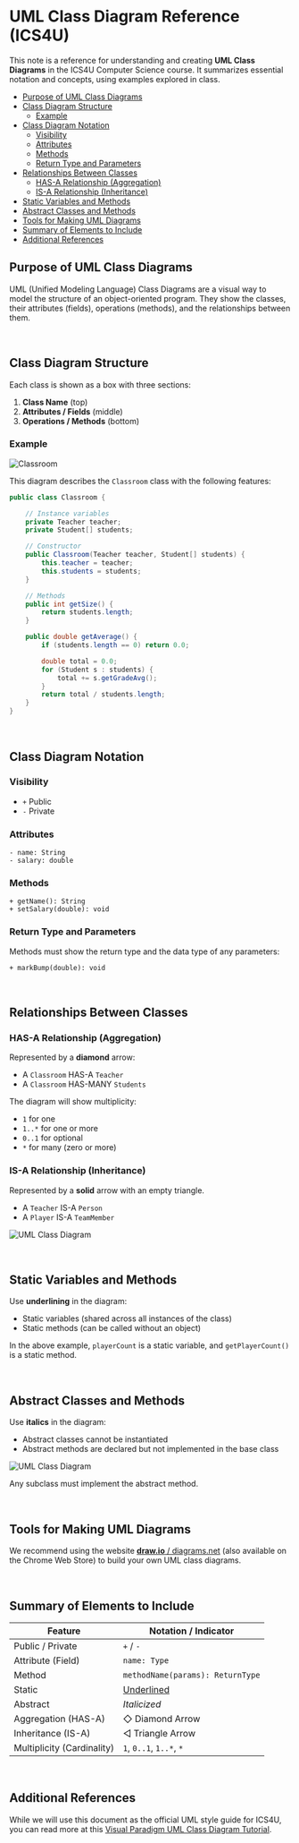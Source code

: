 # UML Class Diagram Reference (ICS4U)

This note is a reference for understanding and creating **UML Class Diagrams** in the ICS4U Computer Science course. It summarizes essential notation and concepts, using examples explored in class.

<!-- vscode-markdown-toc -->
* [Purpose of UML Class Diagrams](#PurposeofUMLClassDiagrams)
* [Class Diagram Structure](#ClassDiagramStructure)
	* [Example](#Example)
* [Class Diagram Notation](#ClassDiagramNotation)
	* [Visibility](#Visibility)
	* [Attributes](#Attributes)
	* [Methods](#Methods)
	* [Return Type and Parameters](#ReturnTypeandParameters)
* [Relationships Between Classes](#RelationshipsBetweenClasses)
	* [HAS-A Relationship (Aggregation)](#HAS-ARelationshipAggregation)
	* [IS-A Relationship (Inheritance)](#IS-ARelationshipInheritance)
* [Static Variables and Methods](#StaticVariablesandMethods)
* [Abstract Classes and Methods](#AbstractClassesandMethods)
* [Tools for Making UML Diagrams](#ToolsforMakingUMLDiagrams)
* [Summary of Elements to Include](#SummaryofElementstoInclude)
* [Additional References](#AdditionalReferences)

<!-- vscode-markdown-toc-config
	numbering=false
	autoSave=true
	/vscode-markdown-toc-config -->
<!-- /vscode-markdown-toc -->

## <a name='PurposeofUMLClassDiagrams'></a>Purpose of UML Class Diagrams
UML (Unified Modeling Language) Class Diagrams are a visual way to model the structure of an object-oriented program. They show the classes, their attributes (fields), operations (methods), and the relationships between them.

<br>

## <a name='ClassDiagramStructure'></a>Class Diagram Structure
Each class is shown as a box with three sections:
1. **Class Name** (top)
2. **Attributes / Fields** (middle)
3. **Operations / Methods** (bottom)

### <a name='Example'></a>Example

![Classroom](/images/uml-01.png)

This diagram describes the `Classroom` class with the following features:

```java
public class Classroom {

    // Instance variables
    private Teacher teacher;
    private Student[] students;

    // Constructor
    public Classroom(Teacher teacher, Student[] students) {
        this.teacher = teacher;
        this.students = students;
    }

    // Methods
    public int getSize() {
        return students.length;
    }

    public double getAverage() {
        if (students.length == 0) return 0.0;

        double total = 0.0;
        for (Student s : students) {
            total += s.getGradeAvg();
        }
        return total / students.length;
    }
}
```

<br>

## <a name='ClassDiagramNotation'></a>Class Diagram Notation

### <a name='Visibility'></a>Visibility
- `+` Public
- `-` Private

### <a name='Attributes'></a>Attributes
```
- name: String
- salary: double
```

### <a name='Methods'></a>Methods
```
+ getName(): String
+ setSalary(double): void
```

### <a name='ReturnTypeandParameters'></a>Return Type and Parameters
Methods must show the return type and the data type of any parameters:
```
+ markBump(double): void
```

<br>

## <a name='RelationshipsBetweenClasses'></a>Relationships Between Classes

### <a name='HAS-ARelationshipAggregation'></a>HAS-A Relationship (Aggregation)
Represented by a **diamond** arrow:
- A `Classroom` HAS-A `Teacher`
- A `Classroom` HAS-MANY `Students`

The diagram will show multiplicity:
- `1` for one
- `1..*` for one or more
- `0..1` for optional
- `*` for many (zero or more)

### <a name='IS-ARelationshipInheritance'></a>IS-A Relationship (Inheritance)
Represented by a **solid** arrow with an empty triangle.
- A `Teacher` IS-A `Person`
- A `Player` IS-A `TeamMember`

![UML Class Diagram](/images/uml-02.png)

<br>

## <a name='StaticVariablesandMethods'></a>Static Variables and Methods
Use **underlining** in the diagram:
- Static variables (shared across all instances of the class)
- Static methods (can be called without an object)

In the above example, `playerCount` is a static variable, and `getPlayerCount()` is a static method.

<br>

## <a name='AbstractClassesandMethods'></a>Abstract Classes and Methods
Use **italics** in the diagram:
- Abstract classes cannot be instantiated
- Abstract methods are declared but not implemented in the base class

![UML Class Diagram](/images/uml-03.png)

Any subclass must implement the abstract method.

<br>

## <a name='ToolsforMakingUMLDiagrams'></a>Tools for Making UML Diagrams
We recommend using the website [**draw.io** / diagrams.net](https://draw.io) (also available on the Chrome Web Store) to build your own UML class diagrams.

<br>

## <a name='SummaryofElementstoInclude'></a>Summary of Elements to Include
| Feature                        | Notation / Indicator                    |
|-------------------------------|-----------------------------------------|
| Public / Private              | `+` / `-`                               |
| Attribute (Field)             | `name: Type`                            |
| Method                        | `methodName(params): ReturnType`       |
| Static                        | <ins>Underlined</ins>                              |
| Abstract                      | *Italicized*                              |
| Aggregation (HAS-A)          | ◇ Diamond Arrow                           |
| Inheritance (IS-A)           | ◁ Triangle Arrow                          |
| Multiplicity (Cardinality)   | `1`, `0..1`, `1..*`, `*`                |

<br>

## <a name='AdditionalReferences'></a>Additional References

While we will use this document as the official UML style guide for ICS4U, you can read more at this [Visual Paradigm UML Class Diagram Tutorial](https://www.visual-paradigm.com/guide/uml-unified-modeling-language/uml-class-diagram-tutorial/). 
